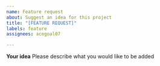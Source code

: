 ```yaml
---
name: Feature request
about: Suggest an idea for this project
title: "[FEATURE REQUEST]"
labels: feature
assignees: acegoal07

---
```


**Your idea**
Please describe what you would like to be added
